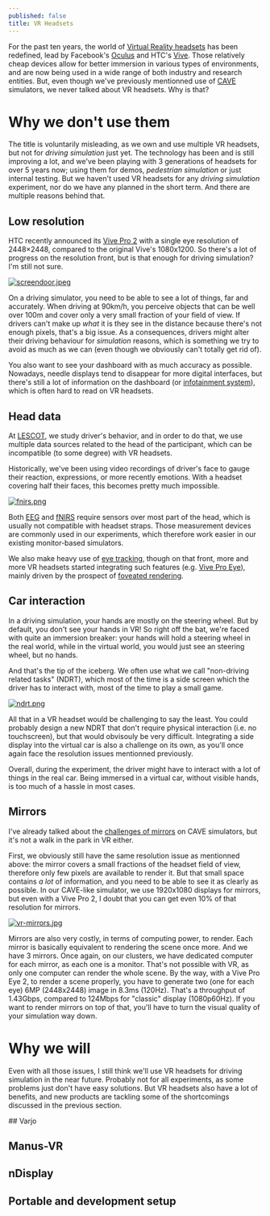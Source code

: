 ```yaml
---
published: false
title: VR Headsets
---
```

For the past ten years, the world of [Virtual Reality headsets](https://en.wikipedia.org/wiki/Virtual_reality_headset) has been redefined, lead by Facebook's [Oculus](https://www.oculus.com/) and HTC's [Vive](https://www.vive.com/). Those relatively cheap devices allow for better immersion in various types of environments, and are now being used in a wide range of both industry and research entities. But, even though we've previously mentionned use of [CAVE](/nDisplay) simulators, we never talked about VR headsets. Why is that?

# Why we don't use them

The title is voluntarily misleading, as we own and use multiple VR headsets, but not for *driving simulation* just yet. The technology has been and is still improving a lot, and we've been playing with 3 generations of headsets for over 5 years now; using them for demos, *pedestrian simulation* or just internal testing. But we haven't used VR headsets for any *driving simulation* experiment, nor do we have any planned in the short term. And there are multiple reasons behind that.

## Low resolution

HTC recently announced its [Vive Pro 2](https://www.roadtovr.com/htc-vive-pro-2-specs-price-release-date-announcement/) with a single eye resolution of 2448×2448, compared to the original Vive's 1080x1200. So there's a lot of progress on the resolution front, but is that enough for driving simulation? I'm still not sure.

[![screendoor.jpeg]({{site.baseurl}}/images/screendoor.jpeg)][0]

On a driving simulator, you need to be able to see a lot of things, far and accurately. When driving at 90km/h, you perceive objects that can be well over 100m and cover only a very small fraction of your field of view. If drivers can't make up *what* it is they see in the distance because there's not enough pixels, that's a big issue. As a consequences, drivers might alter their driving behaviour for *simulation* reasons, which is something we try to avoid as much as we can (even though we obviously can't totally get rid of).

You also want to see your dashboard with as much accuracy as possible. Nowadays, needle displays tend to disappear for more digital interfaces, but there's still a lot of information on the dashboard (or [infotainment system](https://en.wikipedia.org/wiki/In-car_entertainment)), which is often hard to read on VR headsets.

## Head data

At [LESCOT](https://lescot.univ-gustave-eiffel.fr/), we study driver's behavior, and in order to do that, we use multiple data sources related to the head of the participant, which can be incompatible (to some degree) with VR headsets.

Historically, we've been using video recordings of driver's face to gauge their reaction, expressions, or more recently emotions. With a headset covering half their faces, this becomes pretty much impossible.

[![fnirs.png]({{site.baseurl}}/images/fnirs.png)][1]

Both [EEG](https://en.wikipedia.org/wiki/Electroencephalography) and [fNIRS](https://en.wikipedia.org/wiki/Functional_near-infrared_spectroscopy) require sensors over most part of the head, which is usually not compatible with headset straps. Those measurement devices are commonly used in our experiments, which therefore work easier in our existing monitor-based simulators.

We also make heavy use of [eye tracking](https://en.wikipedia.org/wiki/Eye_tracking), though on that front, more and more VR headsets started integrating such features (e.g. [Vive Pro Eye](https://www.vive.com/eu/product/vive-pro-eye/overview/)), mainly driven by the prospect of [foveated rendering](https://en.wikipedia.org/wiki/Foveated_rendering).

## Car interaction

In a driving simulation, your hands are mostly on the steering wheel. But by default, you don't see your hands in VR! So right off the bat, we're faced with quite an immersion breaker: your hands will hold a steering wheel in the real world, while in the virtual world, you would just see an steering wheel, but no hands.

And that's the tip of the iceberg. We often use what we call "non-driving related tasks" (NDRT), which most of the time is a side screen which the driver has to interact with, most of the time to play a small game.

[![ndrt.png]({{site.baseurl}}/images/ndrt.png)][2]

All that in a VR headset would be challenging to say the least. You could probably design a new NDRT that don't require physical interaction (i.e. no touchscreen), but that would obvisouly be very difficult. Integrating a side display into the virtual car is also a challenge on its own, as you'll once again face the resolution issues mentionned previously.

Overall, during the experiment, the driver might have to interact with a lot of things in the real car. Being immersed in a virtual car, without visible hands, is too much of a hassle in most cases.

## Mirrors

I've already talked about the [challenges of mirrors](ndisplay/#mirrors) on CAVE simulators, but it's not a walk in the park in VR either.

First, we obviously still have the same resolution issue as mentionned above: the mirror covers a small fractions of the headset field of view, therefore only few pixels are available to render it. But that small space contains *a lot* of information, and you need to be able to see it as clearly as possible. In our CAVE-like simulator, we use 1920x1080 displays for mirrors, but even with a Vive Pro 2, I doubt that you can get even 10% of that resolution for mirrors.

[![vr-mirrors.jpg]({{site.baseurl}}/images/vr-mirrors.jpg)][3]

Mirrors are also very costly, in terms of computing power, to render. Each mirror is basically equivalent to rendering the scene once more. And we have 3 mirrors. Once again, on our clusters, we have dedicated computer for each mirror, as each one is a monitor. That's not possible with VR, as only one computer can render the whole scene. By the way, with a Vive Pro Eye 2, to render a scene properly, you have to generate two (one for each eye) 6MP (2448x2448) image in 8.3ms (120Hz). That's a throughput of 1.43Gbps, compared to 124Mbps for "classic" display (1080p60Hz). If you want to render mirrors on top of that, you'll have to turn the visual quality of your simulation way down.

# Why we will

Even with all those issues, I still think we'll use VR headsets for driving simulation in the near future. Probably not for all experiments, as some problems just don't have easy solutions. But VR headsets also have a lot of benefits, and new products are tackling some of the shortcomings discussed in the previous section.

## Varjo

## Manus-VR

## nDisplay

## Portable and development setup

[0]: https://www.reddit.com/r/oculus/comments/40x9f9/has_anyone_managed_to_get_a_photo_from_cv1_screen/
[1]: https://lescot.univ-gustave-eiffel.fr/
[2]: https://www.researchgate.net/figure/Definition-of-areas-of-interest-AOIs-Driving-scene-incorporates-windshield-side_fig7_313502460
[3]: https://www.roadtovr.com/project-cars-2-vr-review-oculus-rift-htc-vive/
